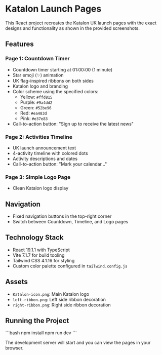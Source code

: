 # Katalon Launch Pages

This React project recreates the Katalon UK launch pages with the exact designs and functionality as shown in the provided screenshots.

## Features

### Page 1: Countdown Timer

- Countdown timer starting at 01:00:00 (1 minute)
- Star emoji (✨) animation
- UK flag-inspired ribbons on both sides
- Katalon logo and branding
- Color scheme using the specified colors:
  - Yellow: `#ffd815`
  - Purple: `#9a4dd2`
  - Green: `#52be96`
  - Red: `#ea483d`
  - Pink: `#e37e83`
- Call-to-action button: "Sign up to receive the latest news"

### Page 2: Activities Timeline

- UK launch announcement text
- 4-activity timeline with colored dots
- Activity descriptions and dates
- Call-to-action button: "Mark your calendar..."

### Page 3: Simple Logo Page

- Clean Katalon logo display

## Navigation

- Fixed navigation buttons in the top-right corner
- Switch between Countdown, Timeline, and Logo pages

## Technology Stack

- React 19.1.1 with TypeScript
- Vite 7.1.7 for build tooling
- Tailwind CSS 4.1.16 for styling
- Custom color palette configured in `tailwind.config.js`

## Assets

- `Katalon-icon.png`: Main Katalon logo
- `left-ribbon.png`: Left side ribbon decoration
- `right-ribbon.png`: Right side ribbon decoration

## Running the Project

\`\`\`bash
npm install
npm run dev
\`\`\`

The development server will start and you can view the pages in your browser.
